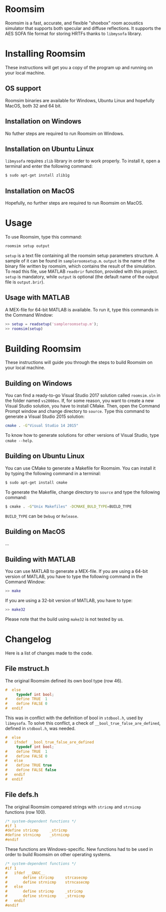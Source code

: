 # Roomsim

Roomsim is a fast, accurate, and flexible "shoebox" room acoustics simulator that supports both specular and diffuse reflections. It supports the AES SOFA file format for storing HRTFs thanks to `libmysofa` library.


# Installing Roomsim

These instructions will get you a copy of the program up and running on your local machine.

## OS support

Roomsim binaries are available for Windows, Ubuntu Linux and hopefully MacOS, both 32 and 64 bit. 

## Installation on Windows

No futher steps are required to run Roomsim on Windows.

## Installation on Ubuntu Linux

`libmysofa` requires `zlib` library in order to work properly. To install it, open a terminal and enter the following command:
```bash
$ sudo apt-get install zlib1g
```
## Installation on MacOS

Hopefully, no further steps are required to run Roomsim on MacOS.

# Usage

To use Roomsim, type this command:

```bash
roomsim setup output
```
`setup` is a text file containing all the roomsim setup parameters structure. A sample of it can be found in `sampleroomsetup.m`. `output` is the name of the binary file written by roomsim, which contains the result of the simulation. To read this file, use MATLAB `readbrir` function, provided with this project. `setup` is mandatory, while `output` is optional (the default name of the output file is `output.brir`).

## Usage with MATLAB

A MEX-file for 64-bit MATLAB is available. To run it, type this commands in the Command Window:
```matlab
>> setup = readsetup('sampleroomsetup.m');
>> roomsim(setup)
```

# Building Roomsim

These instructions will guide you through the steps to build Roomsim on your local machine.

## Building on Windows

You can find a ready-to-go Visual Studio 2017 solution called `roomsim.sln` in the folder named `vs2008ex`. If, for some reason, you want to create a new Visual Studio solution, you have to install CMake. Then, open the Command Prompt window and change directory to `source`.  Type this command to generate a Visual Studio 2015 solution:
```bash
cmake . -G"Visual Studio 14 2015"
```
To know how to generate solutions for other versions of Visual Studio, type `cmake --help`.

## Building on Ubuntu Linux

You can use CMake to generate a Makefile for Roomsim. You can install it by typing the following command in a terminal:
```bash
$ sudo apt-get install cmake
```
To generate the Makefile, change directory to `source` and type the following command:
```bash
$ cmake . -G"Unix Makefiles" -DCMAKE_BULD_TYPE=BUILD_TYPE
```
`BUILD_TYPE` can be `Debug` or `Release`.

## Building on MacOS

...

## Building with MATLAB

You can use MATLAB to generate a MEX-file. If you are using a 64-bit version of MATLAB, you have to type the following command in the Command Window:
```matlab
>> make
```
If you are using a 32-bit version of MATLAB, you have to type:
```matlab
>> make32
```
Please note that the build using `make32` is not tested by us.

# Changelog

Here is a list of changes made to the code.

## File mstruct.h

The original Roomsim defined its own bool type (row 46).
```c
#  else
	 typedef int bool;
#    define TRUE  1
#    define FALSE 0
#  endif
```
This was in conflict with the definition of bool in `stdbool.h`, used by `libmysofa`. To solve this conflict, a check of `__bool_true_false_are_defined`, defined in `stdbool.h`, was needed.
```c
#  else
#	ifndef __bool_true_false_are_defined
	 typedef int bool;
#    define TRUE  1
#    define FALSE 0
#	else
#	 define TRUE true
#	 define FALSE false
#	endif
#  endif
```

## File defs.h

The original Roomsim compared strings with `stricmp` and `strnicmp` functions (row 100). 
```c
/* system-dependent functions */
#if 1
#define stricmp     _stricmp
#define strnicmp    _strnicmp
#endif
```
These functions are Windows-specific. New functions had to be used in order to build Roomsim on other operating systems.
```c
/* system-dependent functions */
#if 1
#	ifdef __GNUC__
#		define stricmp     strcasecmp
#		define strnicmp    strncasecmp
#	else
#		define stricmp     _stricmp
#		define strnicmp    _strnicmp
#	endif	
#endif
```